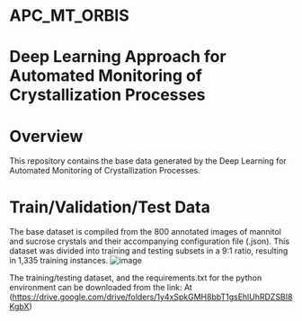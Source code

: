 # APC_MT_ORBIS
# Deep Learning Approach for Automated Monitoring of Crystallization Processes
# Overview 
This repository contains the base data generated by the Deep Learning for Automated Monitoring of Crystallization Processes.
# Train/Validation/Test Data 
The base dataset is compiled from the 800 annotated images of mannitol and sucrose crystals and their accompanying configuration file (.json). 
This dataset was divided into training and testing subsets in a 9:1 ratio, resulting in 1,335 training instances.
![image](https://github.com/user-attachments/assets/e8b676f0-d347-4d24-bc8f-2ff50698ab3e)

The training/testing dataset, and the requirements.txt for the python environment can be downloaded from the link: 
At (https://drive.google.com/drive/folders/1y4xSpkGMH8bbT1gsEhlUhRDZSBI8KgbX)
